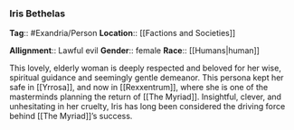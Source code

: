 ### Iris Bethelas
**Tag**:: #Exandria/Person
**Location**:: [[Factions and Societies]]

**Allignment**:: Lawful evil
**Gender**:: female
**Race**:: [[Humans|human]]

This lovely, elderly woman is deeply respected and beloved for her wise, spiritual guidance and seemingly gentle demeanor. This persona kept her safe in [[Yrrosa]], and now in [[Rexxentrum]], where she is one of the masterminds planning the return of [[The Myriad]]. Insightful, clever, and unhesitating in her cruelty, Iris has long been considered the driving force behind [[The Myriad]]’s success.